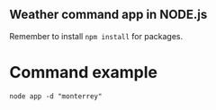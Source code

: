 ## Weather command app in NODE.js

Remember to install ```npm install``` for packages.

# Command example

```node app -d "monterrey"```